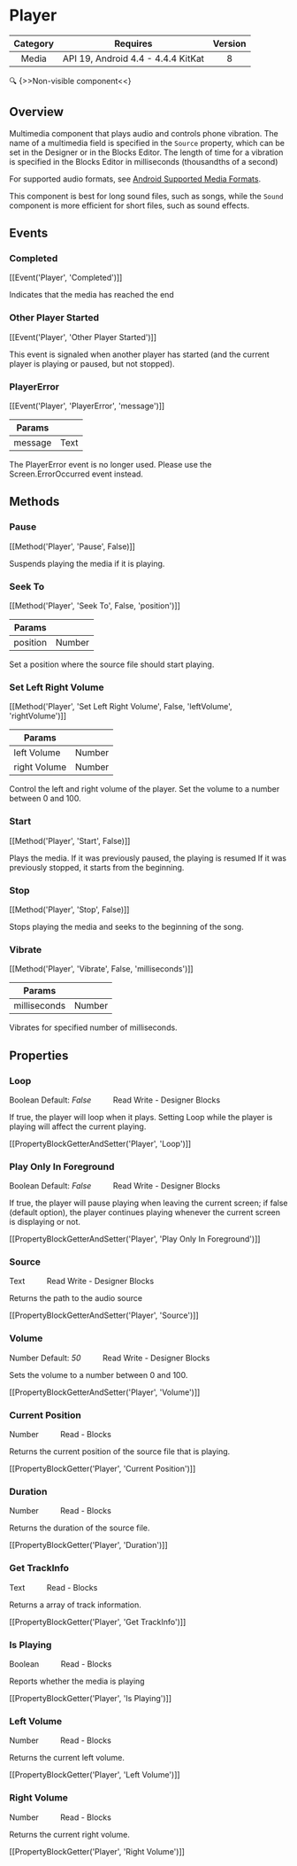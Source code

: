 # Player

| Category | Requires | Version |
|:--------:|:-------:|:--------:|
|Media|API 19, Android 4.4 - 4.4.4 KitKat|8|

:mag: {>>Non-visible component<<}

## Overview

Multimedia component that plays audio and controls phone vibration. The name of a multimedia field is specified in the `` Source `` property, which can be set in the Designer or in the Blocks Editor. The length of time for a vibration is specified in the Blocks Editor in milliseconds (thousandths of a second)

For supported audio formats, see <a href="http://developer.android.com/guide/appendix/media-formats.html" target="_blank">Android Supported Media Formats</a>.

This component is best for long sound files, such as songs, while the `` Sound `` component is more efficient for short files, such as sound effects.

## Events

### Completed

[[Event('Player', 'Completed')]]

Indicates that the media has reached the end

### Other Player Started

[[Event('Player', 'Other Player Started')]]

This event is signaled when another player has started (and the current player is playing or paused, but not stopped).

### PlayerError

[[Event('Player', 'PlayerError', 'message')]]

| Params | []() |
|--------|------|
|message|Text|


The PlayerError event is no longer used. Please use the Screen.ErrorOccurred event instead.

## Methods

### Pause

[[Method('Player', 'Pause', False)]]

Suspends playing the media if it is playing.

### Seek To

[[Method('Player', 'Seek To', False, 'position')]]

| Params | []() |
|--------|------|
|position|Number|


Set a position where the source file should start playing.

### Set Left Right Volume

[[Method('Player', 'Set Left Right Volume', False, 'leftVolume', 'rightVolume')]]

| Params | []() |
|--------|------|
|left Volume|Number|
|right Volume|Number|


Control the left and right volume of the player. Set the volume to a number between 0 and 100.

### Start

[[Method('Player', 'Start', False)]]

Plays the media. If it was previously paused, the playing is resumed
If it was previously stopped, it starts from the beginning.

### Stop

[[Method('Player', 'Stop', False)]]

Stops playing the media and seeks to the beginning of the song.

### Vibrate

[[Method('Player', 'Vibrate', False, 'milliseconds')]]

| Params | []() |
|--------|------|
|milliseconds|Number|


Vibrates for specified number of milliseconds.

## Properties

### Loop

<span class="chip chip-boolean">Boolean</span> <span class="chip chip-boolean">Default: <i>False</i></span>&nbsp;&nbsp;&nbsp;&nbsp;&nbsp;&nbsp;&nbsp;&nbsp;&nbsp;&nbsp;<span class="chip chip-rw">Read</span> <span class="chip chip-rw">Write</span> - <span class="chip chip-bd">Designer</span> <span class="chip chip-bd">Blocks</span> 

If true, the player will loop when it plays. Setting Loop while the player is playing will affect the current playing.

[[PropertyBlockGetterAndSetter('Player', 'Loop')]]

### Play Only In Foreground

<span class="chip chip-boolean">Boolean</span> <span class="chip chip-boolean">Default: <i>False</i></span>&nbsp;&nbsp;&nbsp;&nbsp;&nbsp;&nbsp;&nbsp;&nbsp;&nbsp;&nbsp;<span class="chip chip-rw">Read</span> <span class="chip chip-rw">Write</span> - <span class="chip chip-bd">Designer</span> <span class="chip chip-bd">Blocks</span> 

If true, the player will pause playing when leaving the current screen; if false (default option), the player continues playing whenever the current screen is displaying or not.

[[PropertyBlockGetterAndSetter('Player', 'Play Only In Foreground')]]

### Source

<span class="chip chip-text">Text</span>&nbsp;&nbsp;&nbsp;&nbsp;&nbsp;&nbsp;&nbsp;&nbsp;&nbsp;&nbsp;<span class="chip chip-rw">Read</span> <span class="chip chip-rw">Write</span> - <span class="chip chip-bd">Designer</span> <span class="chip chip-bd">Blocks</span> 

Returns the path to the audio source

[[PropertyBlockGetterAndSetter('Player', 'Source')]]

### Volume

<span class="chip chip-number">Number</span> <span class="chip chip-number">Default: <i>50</i></span>&nbsp;&nbsp;&nbsp;&nbsp;&nbsp;&nbsp;&nbsp;&nbsp;&nbsp;&nbsp;<span class="chip chip-rw">Read</span> <span class="chip chip-rw">Write</span> - <span class="chip chip-bd">Designer</span> <span class="chip chip-bd">Blocks</span> 

Sets the volume to a number between 0 and 100.

[[PropertyBlockGetterAndSetter('Player', 'Volume')]]

### Current Position

<span class="chip chip-number">Number</span>&nbsp;&nbsp;&nbsp;&nbsp;&nbsp;&nbsp;&nbsp;&nbsp;&nbsp;&nbsp;<span class="chip chip-rw">Read</span> - <span class="chip chip-bd">Blocks</span> 

Returns the current position of the source file that is playing.

[[PropertyBlockGetter('Player', 'Current Position')]]

### Duration

<span class="chip chip-number">Number</span>&nbsp;&nbsp;&nbsp;&nbsp;&nbsp;&nbsp;&nbsp;&nbsp;&nbsp;&nbsp;<span class="chip chip-rw">Read</span> - <span class="chip chip-bd">Blocks</span> 

Returns the duration of the source file.

[[PropertyBlockGetter('Player', 'Duration')]]

### Get TrackInfo

<span class="chip chip-text">Text</span>&nbsp;&nbsp;&nbsp;&nbsp;&nbsp;&nbsp;&nbsp;&nbsp;&nbsp;&nbsp;<span class="chip chip-rw">Read</span> - <span class="chip chip-bd">Blocks</span> 

Returns a array of track information.

[[PropertyBlockGetter('Player', 'Get TrackInfo')]]

### Is Playing

<span class="chip chip-boolean">Boolean</span>&nbsp;&nbsp;&nbsp;&nbsp;&nbsp;&nbsp;&nbsp;&nbsp;&nbsp;&nbsp;<span class="chip chip-rw">Read</span> - <span class="chip chip-bd">Blocks</span> 

Reports whether the media is playing

[[PropertyBlockGetter('Player', 'Is Playing')]]

### Left Volume

<span class="chip chip-number">Number</span>&nbsp;&nbsp;&nbsp;&nbsp;&nbsp;&nbsp;&nbsp;&nbsp;&nbsp;&nbsp;<span class="chip chip-rw">Read</span> - <span class="chip chip-bd">Blocks</span> 

Returns the current left volume.

[[PropertyBlockGetter('Player', 'Left Volume')]]

### Right Volume

<span class="chip chip-number">Number</span>&nbsp;&nbsp;&nbsp;&nbsp;&nbsp;&nbsp;&nbsp;&nbsp;&nbsp;&nbsp;<span class="chip chip-rw">Read</span> - <span class="chip chip-bd">Blocks</span> 

Returns the current right volume.

[[PropertyBlockGetter('Player', 'Right Volume')]]